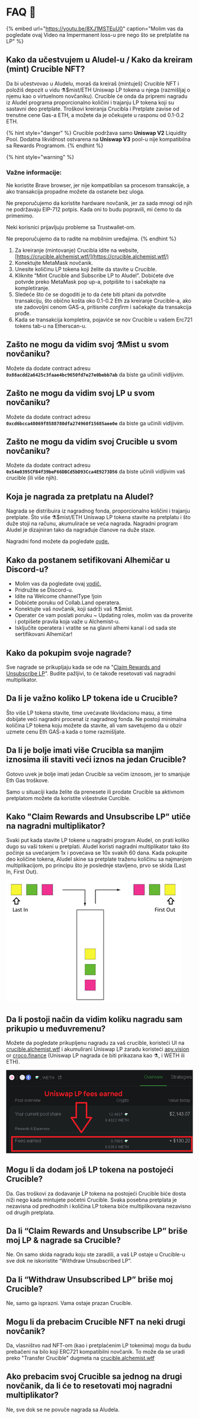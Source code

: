 # FAQ 📖

{% embed url="https://youtu.be/8XJ1MSTEuU0" caption="Molim vas da pogledate ovaj Video na Impermanent loss-u pre nego što se pretplatite na LP" %}

## **Kako da učestvujem u Aludel-u / Kako da kreiram \(mint\) Crucible NFT?**

Da bi učestvovao u Aludelu, moraš da kreiraš \(mintuješ\) Crucible NFT i položiš depozit u vidu ⚗️$mist/ETH Uniswap LP tokena u njega \(razmišljaj o njemu kao o virtuelnom novčaniku\). Crucible će onda da pripremi nagradu iz Aludel programa proporcionalno količini i trajanju LP tokena koji su sastavni deo pretplate. Troškovi kreiranja Crucibla i Pretplate zavise od trenutne cene Gas-a ETH, a možete da je očekujete u rasponu od 0.1-0.2 ETH.

{% hint style="danger" %}
Crucible podržava samo **Uniswap V2** Liquidity Pool. Dodatna likvidnost ostvarena na **Uniswap V3** pool-u nije kompatibilna sa Rewards Programom.
{% endhint %}

{% hint style="warning" %}
### **Važne informacije:**

Ne koristite Brave browser, jer nije kompatibilan sa procesom transakcije, a ako transakcija propadne možete da ostanete bez uloga.

Ne preporučujemo da koristite hardware novčanik, jer za sada mnogi od njih ne podržavaju EIP-712 potpis. Kada oni to budu popravili, mi ćemo to da primenimo.

Neki korisnici prijavljuju probleme sa Trustwallet-om.

Ne preporučujemo da to radite na mobilnim uređajima.
{% endhint %}

1. Za kreiranje \(mintovanje\) Crucibla idite na website, [https://crucible.alchemist.wtf/](https://crucible.alchemist.wtf/)
2. Konektujte MetaMask novčanik.
3. Unesite količinu LP tokena koji želite da stavite u Crucible. 
4. Kliknite “Mint Crucible and Subscribe LP to Aludel”. Dobićete dve potvrde preko  MetaMask pop up-a, potpišite to i sačekajte na kompletiranje.
5. Sledeće što će se dogoditi je to da ćete biti pitani da potvrdite transakciju, što obično košta oko 0.1-0.2 Eth za kreiranje Crucible-a, ako ste zadovoljni cenom GAS-a, pritisnite _confirm_ i sačekajte da transakcija prođe.
6. Kada se transakcija kompletira, pojaviće se nov Crucible u vašem Erc721 tokens tab-u na Etherscan-u.

## **Zašto ne mogu da vidim svoj ⚗️Mist u svom novčaniku?**

Možete da dodate contract adresu **`0x88acdd2a6425c3faae4bc9650fd7e27e0bebb7ab`** da biste ga učinili vidljivim.

## **Zašto ne mogu da vidim svoj LP u svom novčaniku?**

Možete da dodate contract adresu **`0xcd6bcca48069f8588780dfa274960f15685aee0e`** da biste ga učinili vidljivim.

## **Zašto ne mogu da vidim svoj Crucible u svom novčaniku?**

Možete da dodate contract adresu **`0x54e0395CFB4f39beF66DBCd5bD93Cca4E9273D56`** da biste učinili vidljivim vaš crucible \(ili više njih\).

## **Koja je nagrada za pretplatu na Aludel?**

Nagrada se distribuira iz nagradnog fonda, proporcionalno količini i trajanju pretplate. Što više ⚗️$mist/ETH Uniswap LP tokena stavite na pretplatu i što duže stoji na računu, akumuliraće se veća nagrada. Nagradni program Aludel je dizajniran tako da nagrađuje članove na duže staze.

Nagradni fond možete da pogledate [ovde.](https://etherscan.io/address/0x04108d6e9a51bec5170f8fd953a156cf754ba541)

## **Kako da postanem setifikovani Alhemičar u Discord-u?**

* Molim vas da pogledate ovaj [vodič.](how-to-become-a-certified-alchemist-on-discord.md)
* Pridružite se Discord-u.
* Idite na Welcome channelType !join
* Dobićete poruku od Collab.Land operatera.
* Konektujte vaš novčanik, koji sadrži vaš ⚗️$mist.
* Operater će vam poslati poruku ~ Updating roles, molim vas da proverite i potpišete pravila koja važe u Alchemist-u.
* Isključite operatera i vratite se  na glavni alhemi kanal i od sada ste sertifikovani Alhemičar!

## **Kako da pokupim svoje nagrade?**

Sve nagrade se prikupljaju kada se ode na "[Claim Rewards and Unsubscribe LP](guides-crucible.alchemist.wtf/claiming-rewards-and-unsubscribing-your-lp.md)". Budite pažljivi, to će takođe resetovati vaš nagradni multiplikator.

## **Da li je važno koliko LP tokena ide u Crucible?**

Što više LP tokena stavite, time uvećavate likvidacionu masu, a time dobijate veći nagradni procenat iz nagradnog fonda. Ne postoji minimalna količina LP tokena koju možete da stavite, ali vam savetujemo da u obzir uzmete cenu Eth GAS-a kada o tome razmišljate.

## **Da li je bolje imati više Crucibla sa manjim iznosima ili staviti veći iznos na jedan Crucible?**

Gotovo uvek je bolje imati jedan Crucible sa većim iznosom, jer to smanjuje Eth Gas troškove.

Samo u situaciji kada želite da prenesete ili prodate Crucible sa aktivnom pretplatom možete da koristite višestruke Curcible.

## **Kako "Claim Rewards and Unsubscribe LP" utiče na nagradni multiplikator?**

Svaki put kada stavite LP tokene u nagradni program Aludel, on prati koliko dugo su vaši tokeni u pretplati. Aludel koristi nagradni multiplikator tako što počinje sa uvećanjem 1x i povećava se 10x svakih 60 dana. Kada pokupite deo količine tokena, Aludel skine sa pretplate traženu količinu sa najmanjom multiplikacijom, po principu što je poslednje stavljeno, prvo se skida \(Last In, First Out\).

![](../.gitbook/assets/untitled%20%281%29.png)

## **Da li postoji način da vidim koliku nagradu sam prikupio u međuvremenu?**

Možete da pogledate prikupljenu nagradu za vaš crucible, koristeći UI na[ crucible.alchemist.wtf](https://crucible.alchemist.wtf/) i akumulirani Uniswap LP zaradu koristeći [apy.vision](https://apy.vision/) or [croco.finance](https://croco.finance/) \(Uniswap LP nagrada će biti prikazana kao ⚗️, i WETH ili ETH\).

![croco.finance](../.gitbook/assets/untitled.png)

## **Mogu li da dodam još LP tokena na postojeći Crucible?**

Da. Gas troškovi za dodavanje LP tokena na postojeći Crucible biće dosta niži nego kada mintujete početni Crucible. Svaka posebna pretplata je nezavisna od predhodnih i količina LP tokena biće multiplikovana nezavisno od drugih pretplata.

## **Da li “Claim Rewards and Unsubscribe LP” briše moj LP & nagrade sa Crucible?**

Ne. On samo skida nagradu koju ste zaradili, a vaš LP ostaje u Crucible-u sve dok ne iskoristite “Withdraw Unsubscribed LP”.

## **Da li “Withdraw Unsubscribed LP” briše moj Crucible?**

Ne, samo ga isprazni. Vama ostaje prazan Crucible.

## **Mogu li da prebacim Crucible NFT na neki drugi novčanik?**

Da, vlasništvo nad NFT-om \(kao i pretplaćenim LP tokenima\) mogu da budu prebačeni na bilo koji ERC721 kompatibilni novčanik. To može da se uradi preko "Transfer Crucible" dugmeta na [crucible.alchemist.wtf](https://crucible.alchemist.wtf/)

## **Ako prebacim svoj Crucible sa jednog na drugi novčanik, da li će to resetovati moj nagradni multiplikator?**

Ne, sve dok se ne povuče nagrada sa Aludela.


